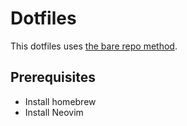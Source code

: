 # Dotfiles

This dotfiles uses [the bare repo method](https://www.atlassian.com/git/tutorials/dotfiles).

## Prerequisites

- Install homebrew
- Install Neovim


